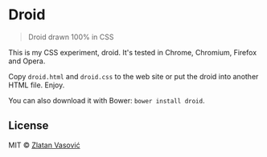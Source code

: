 # Droid

> Droid drawn 100% in CSS

This is my CSS experiment, droid. It's tested in Chrome, Chromium, Firefox and
Opera.

Copy `droid.html` and `droid.css` to the web site or put the droid into another
HTML file. Enjoy.

You can also download it with Bower: `bower install droid`.

## License

MIT &copy; [Zlatan Vasović](https://github.com/ZDroid)